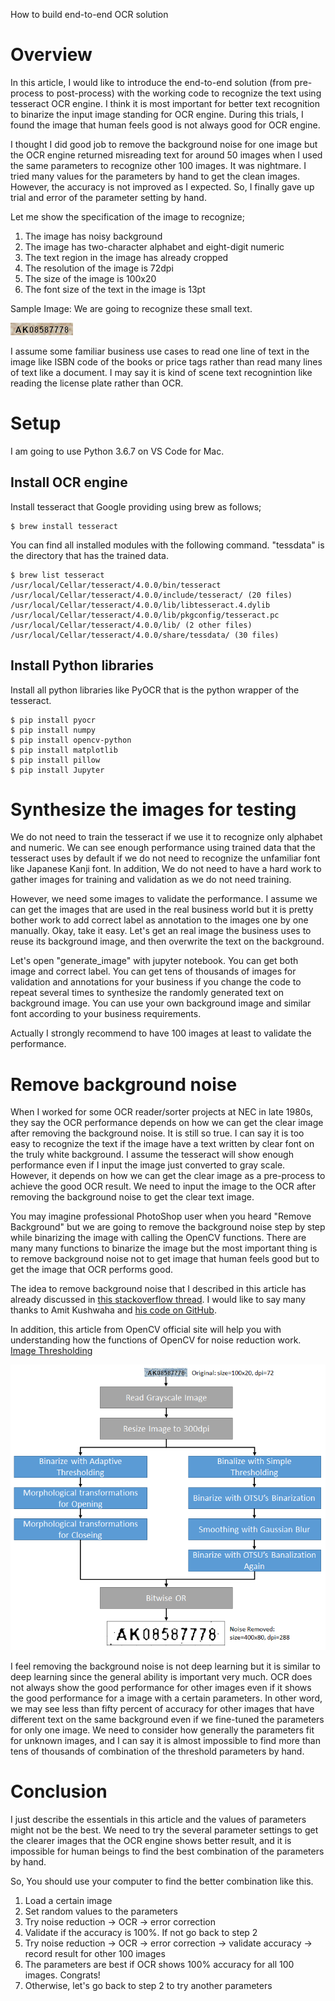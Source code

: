 How to build end-to-end OCR solution

# Overview
In this article, I would like to introduce the end-to-end solution (from pre-process to post-process) with the working code to recognize the text using tesseract OCR engine. I think it is most important for better text recognition to binarize the input image standing for OCR engine. During this trials, I found the image that human feels good is not always good for OCR engine.

I thought I did good job to remove the background noise for one image but the OCR engine returned misreading text for around 50 images when I used the same parameters to recognize other 100 images. It was nightmare. I tried many values for the parameters by hand to get the clean images. However, the accuracy is not improved as I expected. So, I finally gave up trial and error of the parameter setting by hand.

Let me show the specification of the image to recognize;

1. The image has noisy background
1. The image has two-character alphabet and eight-digit numeric
1. The text region in the image has already cropped
1. The resolution of the image is 72dpi
1. The size of the image is 100x20
1. The font size of the text in the image is 13pt

Sample Image: We are going to recognize these small text.

![](doc_resources/AK08587778.png)

I assume some familiar business use cases to read one line of text in the image like ISBN code of the books or price tags rather than read many lines of text like a document. I may say it is kind of scene text recognintion like reading the license plate rather than OCR.

# Setup

I am going to use Python 3.6.7 on VS Code for Mac.

## Install OCR engine

Install tesseract that Google providing using brew as follows;

```
$ brew install tesseract
```

You can find all installed modules with the following command. "tessdata" is the directory that has the trained data.

```
$ brew list tesseract
/usr/local/Cellar/tesseract/4.0.0/bin/tesseract
/usr/local/Cellar/tesseract/4.0.0/include/tesseract/ (20 files)
/usr/local/Cellar/tesseract/4.0.0/lib/libtesseract.4.dylib
/usr/local/Cellar/tesseract/4.0.0/lib/pkgconfig/tesseract.pc
/usr/local/Cellar/tesseract/4.0.0/lib/ (2 other files)
/usr/local/Cellar/tesseract/4.0.0/share/tessdata/ (30 files)
```

## Install Python libraries

Install all python libraries like PyOCR that is the python wrapper of the tesseract.

```
$ pip install pyocr
$ pip install numpy
$ pip install opencv-python
$ pip install matplotlib
$ pip install pillow
$ pip install Jupyter
```

# Synthesize the images for testing

We do not need to train the tesseract if we use it to recognize only alphabet and numeric. We can see enough performance using trained data that the tesseract uses by default if we do not need to recognize the unfamiliar font like Japanese Kanji font. In addition, We do not need to have a hard work to gather images for training and validation as we do not need training.

However, we need some images to validate the performance. I assume we can get the images that are used in the real business world but it is pretty bother work to add correct label as annotation to the images one by one manually. Okay, take it easy. Let's get an real image the business uses to reuse its background image, and then overwrite the text on the background.

Let's open "generate_image" with jupyter notebook. You can get both image and correct label. You can get tens of thousands of images for validation and annotations for your business if you change the code to repeat several times to synthesize the randomly generated text on background image. You can use your own background image and similar font according to your business requirements. 

Actually I strongly recommend to have 100 images at least to validate the performance.


# Remove background noise

When I worked for some OCR reader/sorter projects at NEC in late 1980s, they say the OCR performance depends on how we can get the clear image after removing the background noise. It is still so true. I can say it is too easy to recognize the text if the image have a text written by clear font on the truly white background. I assume the tesseract will show enough performance even if I input the image just converted to gray scale. However, it depends on how we can get the clear image as a pre-process to achieve the good OCR result. We need to input the image to the OCR after removing the background noise to get the clear text image.

You may imagine professional PhotoShop user when you heard "Remove Background" but we are going to remove the background noise step by step while binarizing the image with calling the OpenCV functions. There are many many functions to binarize the image but the most important thing is to remove background noise not to get image that human feels good but to get the image that OCR performs good.

The idea to remove background noise that I described in this article has already discussed in [this stackoverflow thread](https://stackoverflow.com/questions/28935983/preprocessing-image-for-tesseract-ocr-with-opencv/43493383#43493383). I would like to say many thanks to Amit Kushwaha and [his code on GitHub](https://github.com/yardstick17/image_text_reader).

In addition, this article from OpenCV official site will help you with understanding how the functions of OpenCV for noise reduction work. [Image Thresholding](https://opencv-python-tutroals.readthedocs.io/en/latest/py_tutorials/py_imgproc/py_thresholding/py_thresholding.html)

![](./doc_resources/flow.png)

I feel removing the background noise is not deep learning but it is similar to deep learning since the general ability is important very much. OCR does not always show the good performance for other images even if it shows the good performance for a image with a certain parameters. In other word, we may see less than fifty percent of accuracy for other images that have different text on the same background even if we fine-tuned the parameters for only one image. We need to consider how generally the parameters fit for unknown images, and I can say it is almost impossible to find more than tens of thousands of combination of the threshold parameters by hand.

# Conclusion

I just describe the essentials in this article and the values of parameters might not be the best. We need to try the several parameter settings to get the clearer images that the OCR engine shows better result, and it is impossible for human beings to find the best combination of the parameters by hand.

So, You should use your computer to find the better combination like this.

1. Load a certain image
1. Set random values to the parameters
1. Try noise reduction -> OCR -> error correction
1. Validate if the accuracy is 100%. If not go back to step 2
1. Try noise reduction -> OCR -> error correction -> validate accuracy -> record result for other 100 images
1. The parameters are best if OCR shows 100% accuracy for all 100 images. Congrats!
1. Otherwise, let's go back to step 2 to try another parameters

